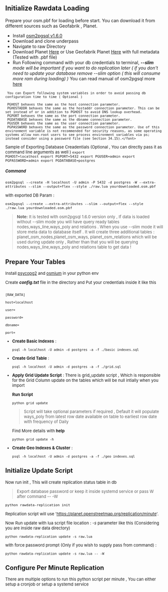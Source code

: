 ## Initialize Rawdata Loading

Prepare your osm.pbf for loading before start. You can download it from different sources such as Geofabrik , Planet.
- Install [osm2pgsql v1.6.0](https://github.com/openstreetmap/osm2pgsql/releases/tag/1.6.0)
- Download and clone underpass
- Navigate to raw Directory 
- Download Planet [Here](https://planet.osm.org/pbf/) or Use Geofabrik Planet [Here](https://osm-internal.download.geofabrik.de/index.html) with full metadata (Tested with .pbf file)
- Run Following command  with your db credentials to terminal, ***--slim** mode will be important if you want to do replication later ( if you don't need to update your database remove --slim option ( this will consume more ram during loading) )*  You can read manual of osm2pgsql more [here](https://osm2pgsql.org/doc/manual.html#)

>    <font size="2">
     You can Export following system variables in order to avoid passing db configuration time to time ( Optional )

     PGHOST behaves the same as the host connection parameter.
     PGHOSTADDR behaves the same as the hostaddr connection parameter. This can be set instead of or in addition to PGHOST to avoid DNS lookup overhead.
     PGPORT behaves the same as the port connection parameter.
     PGDATABASE behaves the same as the dbname connection parameter.
     PGUSER behaves the same as the user connection parameter.
     PGPASSWORD behaves the same as the password connection parameter. Use of this environment variable is not recommended for security reasons, as some operating systems allow non-root users to see process environment variables via ps; instead consider using a password file (see Section 34.15).</font> 

Sample of Exporting Database Creadentials (Optional , You can directly pass it as command line arguments as well )
<code>export PGHOST=localhost
export PGPORT=5432
export PGUSER=admin
export PGPASSWORD=admin
export PGDATABASE=postgres</code>

##### Command 
```osm2pgsql --create -H localhost -U admin -P 5432 -d postgres -W --extra-attributes --slim --output=flex --style ./raw.lua yourdownloaded.osm.pbf ```

with exported DB Param : 

```osm2pgsql --create --extra-attributes --slim --output=flex --style ./raw.lua yourdownloaded.osm.pbf ```

> **Note:** It is tested with osm2pgsql 1.6.0 version only , If data is loaded without --slim mode you will have query ready tables nodes,ways_line,ways_poly and relations . When you use --slim mode it will store meta data to database itself . It will create three additional tables : planet_osm_nodes,planet_osm_ways, planet_osm_relations which will be used during update only , Rather than that you will be querying nodes,ways_line,ways_poly and relations table to get data !

## Prepare Your Tables

Install [psycopg2](https://pypi.org/project/psycopg2/) and [osmium](https://pypi.org/project/osmium/) in your python env

Create ***config.txt*** file in the directory and Put your credentials inside it like this

```

[RAW_DATA]

host=localhost

user=

password=

dbname=

port=

```

- **Create Basic Indexes** : 

    ```
    psql -h localhost -U admin -d postgres -a -f ./basic_indexes.sql
    ```

- **Create Grid Table** : 

    ```
    psql -h localhost -U admin -d postgres -a -f ./grid.sql
    ```

- **Apply Grid Update Script** :
    There is grid_update script , Which is responsible for the Grid Column update on the tables which will be null intially when you import 

    **Run Script**

    ```
    python grid_update
    ```


    >Script will take optional parameters if required , Default it will populate ways_poly from latest row date available on table to earliest row date with frequency of Daily
    
    Find More details with **help** 

    ```
    python grid_update -h
    ```

- **Create Geo Indexes & Cluster** :
    ```
    psql -h localhost -U admin -d postgres -a -f ./geo_indexes.sql
    ```



##  Initialize Update Script
  

Now run init , This will create replication status table in db

>Export database password or keep it inside systemd service or pass W after command   -- -W

```python rawdata-replication init ```

Replication script will use 'https://planet.openstreetmap.org/replication/minute'.

Now Run update with lua script file location : *-s* parameter like this (Considering you are inside raw data directory)


```
python rawdata-replication update -s raw.lua
```

with force password prompt (Only if you wish to supply pass from command) :

```
python rawdata-replication update -s raw.lua -- -W
```

## Configure Per Minute Replication

There are multiple options to run this python script per minute , You can either setup a cronjob or setup a systemd service
